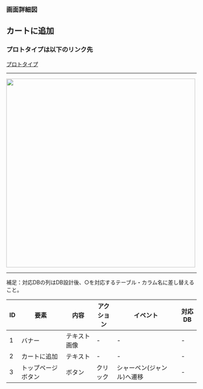 ### 画面詳細図
## カートに追加
### プロトタイプは以下のリンク先
[プロトタイプ](https://www.figma.com/file/YN8g4ahM3raStzCZMDXhNA/stationary?node-id=1%3A10)
*****
<img src="../img/2021-09-15 (7).png" width="500">

*****
補足：対応DBの列はDB設計後、○を対応するテーブル・カラム名に差し替えること。

| ID | 要素 | 内容 | アクション | イベント | 対応DB |
|----|------|-----|------------|---------|-------|
|1   |バナー　　　　|テキスト画像|-      |-                       |-|
|2   |カートに追加　|テキスト　　|-    　|-        　　　　　　　　 |-|
|3   |トップページボタン|ボタン　|クリック|シャーペン(ジャンル)へ遷移|-|

